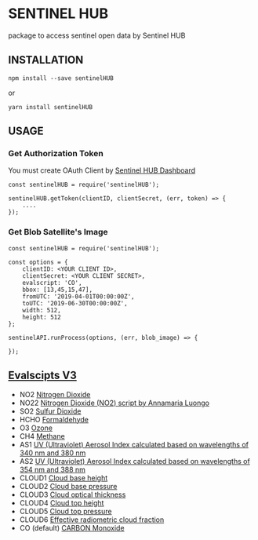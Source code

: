 # SENTINEL HUB
package to access sentinel open data by Sentinel HUB

## INSTALLATION

```
npm install --save sentinelHUB
```
or
```
yarn install sentinelHUB
```

## USAGE

### Get Authorization Token
You must create OAuth Client by [Sentinel HUB Dashboard](https://www.sentinel-hub.com/) 
```
const sentinelHUB = require('sentinelHUB');

sentinelHUB.getToken(clientID, clientSecret, (err, token) => {
    ....
});

```

### Get Blob Satellite's Image 

```
const sentinelHUB = require('sentinelHUB');

const options = {
    clientID: <YOUR CLIENT ID>, 
    clientSecret: <YOUR CLIENT SECRET>,
    evalscript: 'CO',
    bbox: [13,45,15,47],
    fromUTC: '2019-04-01T00:00:00Z',
    toUTC: '2019-06-30T00:00:00Z',
    width: 512,
    height: 512
};

sentinelAPI.runProcess(options, (err, blob_image) => {
    
});

```

## [Evalscipts V3](https://docs.sentinel-hub.com/api/latest/evalscript/v3/)

- NO2      [Nitrogen Dioxide](http://www.tropomi.eu/data-products/nitrogen-dioxide)
- NO22     [Nitrogen Dioxide (NO2) script by Annamaria Luongo](https://custom-scripts.sentinel-hub.com/sentinel-5p/nitrogen_dioxide_tropospheric_column/)
- SO2      [Sulfur Dioxide](http://www.tropomi.eu/data-products/sulphur-dioxide)
- HCHO     [Formaldehyde](http://www.tropomi.eu/data-products/formaldehyde)
- O3       [Ozone](http://www.tropomi.eu/data-products/total-ozone-column)
- CH4      [Methane](http://www.tropomi.eu/data-products/methane)
- AS1      [UV (Ultraviolet) Aerosol Index calculated based on wavelengths of 340 nm and 380 nm](http://www.tropomi.eu/data-products/uv-aerosol-index)
- AS2      [UV (Ultraviolet) Aerosol Index calculated based on wavelengths of 354 nm and 388 nm](http://www.tropomi.eu/data-products/uv-aerosol-index)
- CLOUD1   [Cloud base height](http://www.tropomi.eu/data-products/carbon-monoxide)
- CLOUD2   [Cloud base pressure](http://www.tropomi.eu/data-products/carbon-monoxide)
- CLOUD3   [Cloud optical thickness](http://www.tropomi.eu/data-products/carbon-monoxide)
- CLOUD4   [Cloud top height](http://www.tropomi.eu/data-products/carbon-monoxide)
- CLOUD5   [Cloud top pressure](http://www.tropomi.eu/data-products/carbon-monoxide)
- CLOUD6   [Effective radiometric cloud fraction](http://www.tropomi.eu/data-products/carbon-monoxide)
- CO        (default) [CARBON Monoxide](http://www.tropomi.eu/data-products/carbon-monoxide)


